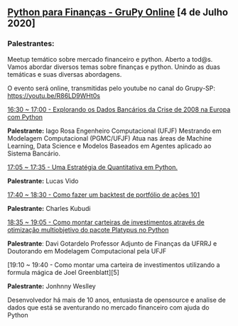 ## [Python para Finanças - GruPy Online][0] [4 de Julho 2020]

### Palestrantes:

Meetup temático sobre mercado financeiro e python. Aberto a tod@s.
Vamos abordar diversos temas sobre finanças e python. Unindo as duas temáticas e suas diversas abordagens.

O evento será online, transmitidas pelo youtube no canal do Grupy-SP:
https://youtu.be/R86LD9WHt0s

[16:30 ~ 17:00 - Explorando os Dados Bancários da Crise de 2008 na Europa com Python][1]

**Palestrante:** Iago Rosa
Engenheiro Computacional (UFJF)
Mestrando em Modelagem Computacional (PGMC/UFJF)
Atua nas áreas de Machine Learning, Data Science e Modelos Baseados em Agentes aplicado ao Sistema Bancário.

[17:05 ~ 17:35 - Uma Estratégia de Quantitativa em Python.][2]

**Palestrante:** Lucas Vido


[17:40 ~ 18:30 - Como fazer um backtest de portfólio de ações 101][3]

**Palestrante:**  Charles Kubudi

[18:35 ~ 19:05 - Como montar carteiras de investimentos através de otimização multiobjetivo do pacote Platypus no Python][4]

**Palestrante**: Davi Gotardelo
Professor Adjunto de Finanças da UFRRJ e Doutorando em Modelagem Computacional pela UFJF

[19:10 ~ 19:40 - Como montar uma carteira de investimentos utilizando a formula mágica de Joel Greenblatt][5]

**Palestrante:** Jonhnny Weslley

Desenvolvedor há mais de 10 anos, entusiasta de opensource e analise de dados que está se aventurando no mercado financeiro com ajuda do Python


[0]: https://www.meetup.com/pt-BR/Grupy-SP/events/271239196/
[1]: https://www.meetup.com/pt-BR/Grupy-SP/events/271239196/
[2]: https://www.meetup.com/pt-BR/Grupy-SP/events/271239196/
[3]: https://www.meetup.com/pt-BR/Grupy-SP/events/271239196/
[4]: https://www.meetup.com/pt-BR/Grupy-SP/events/271239196/
